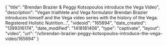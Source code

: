 {
    "title": "Brendan Brazier & Peggy Kotsopoulos introduce the Vega Video",
    "description": "Vegan triathlete and Vega formulator Brendan Brazier introduces himself and the Vega video series with the history of the Vega. Registered Holistic Nutrition...",
    "videoid": "165694",
    "date_created": "1399316174",
    "date_modified": "1418181406",
    "type": "captivate",
    "layout": "video",
    "url": "\/v\/brendan-brazier-peggy-kotsopoulos-introduce-the-vega-video\/165694"
}